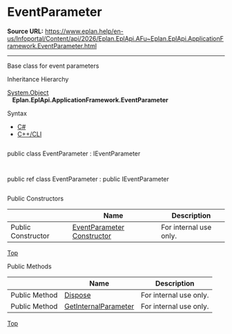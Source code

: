 # EventParameter

**Source URL:** https://www.eplan.help/en-us/Infoportal/Content/api/2026/Eplan.EplApi.AFu~Eplan.EplApi.ApplicationFramework.EventParameter.html

---

Base class for event parameters

Inheritance Hierarchy

[System.Object](#)  
   **Eplan.EplApi.ApplicationFramework.EventParameter**

Syntax

- [C#](#i-syntax-CS)
- [C++/CLI](#i-syntax-CPP2005)

```
```
public class EventParameter : IEventParameter
```
```

```
```
public ref class EventParameter : public IEventParameter
```
```



Public Constructors

|  | Name | Description |
| --- | --- | --- |
| Public Constructor | [EventParameter Constructor](Eplan.EplApi.AFu~Eplan.EplApi.ApplicationFramework.EventParameter~_ctor.html) | For internal use only. |

[Top](#top)




Public Methods

|  | Name | Description |
| --- | --- | --- |
| Public Method | [Dispose](Eplan.EplApi.AFu~Eplan.EplApi.ApplicationFramework.EventParameter~Dispose().html) | For internal use only. |
| Public Method | [GetInternalParameter](Eplan.EplApi.AFu~Eplan.EplApi.ApplicationFramework.EventParameter~GetInternalParameter.html) | For internal use only. |

[Top](#top)
